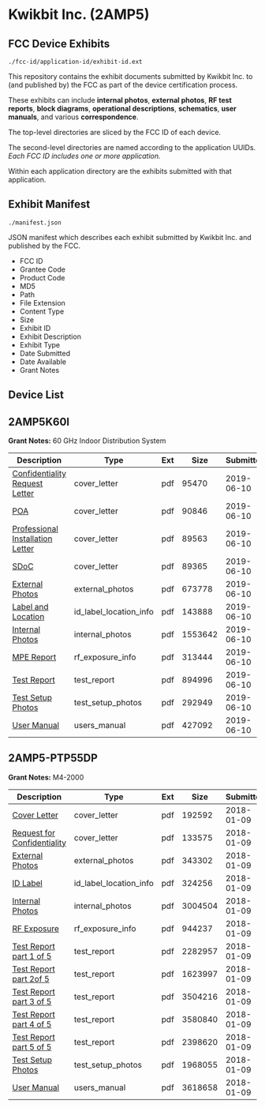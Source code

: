 # Kwikbit Inc. (2AMP5)
## FCC Device Exhibits

```
./fcc-id/application-id/exhibit-id.ext
```

This repository contains the exhibit documents submitted by Kwikbit Inc. to (and published by) the FCC as part of the device certification process.

These exhibits can include **internal photos**, **external photos**, **RF test reports**, **block diagrams**, **operational descriptions**, **schematics**, **user manuals**, and various **correspondence**.

The top-level directories are sliced by the FCC ID of each device.

The second-level directories are named according to the application UUIDs. *Each FCC ID includes one or more application.*

Within each application directory are the exhibits submitted with that application. 

## Exhibit Manifest

```
./manifest.json
```

JSON manifest which describes each exhibit submitted by Kwikbit Inc. and published by the FCC.

- FCC ID
- Grantee Code
- Product Code
- MD5
- Path
- File Extension
- Content Type
- Size
- Exhibit ID
- Exhibit Description
- Exhibit Type
- Date Submitted
- Date Available
- Grant Notes

## Device List
## 2AMP5K60I
**Grant Notes:** 60 GHz Indoor Distribution System

| Description | Type | Ext | Size | Submitted | Available |
| ----------- | ---- | --- | ---- | --------- | --------- |
| [Confidentiality Request Letter](2AMP5K60I/d2cbeba0477be2bcf9c63aff995e65e4/4312098.pdf) | cover_letter | pdf | 95470 | 2019-06-10 | 2019-06-11 |
| [POA](2AMP5K60I/d2cbeba0477be2bcf9c63aff995e65e4/4312103.pdf) | cover_letter | pdf | 90846 | 2019-06-10 | 2019-06-11 |
| [Professional Installation Letter](2AMP5K60I/d2cbeba0477be2bcf9c63aff995e65e4/4312104.pdf) | cover_letter | pdf | 89563 | 2019-06-10 | 2019-06-11 |
| [SDoC](2AMP5K60I/d2cbeba0477be2bcf9c63aff995e65e4/4312106.pdf) | cover_letter | pdf | 89365 | 2019-06-10 | 2019-06-11 |
| [External Photos](2AMP5K60I/d2cbeba0477be2bcf9c63aff995e65e4/4312099.pdf) | external_photos | pdf | 673778 | 2019-06-10 | 2019-06-11 |
| [Label and Location](2AMP5K60I/d2cbeba0477be2bcf9c63aff995e65e4/4312101.pdf) | id_label_location_info | pdf | 143888 | 2019-06-10 | 2019-06-11 |
| [Internal Photos](2AMP5K60I/d2cbeba0477be2bcf9c63aff995e65e4/4312100.pdf) | internal_photos | pdf | 1553642 | 2019-06-10 | 2019-06-11 |
| [MPE Report](2AMP5K60I/d2cbeba0477be2bcf9c63aff995e65e4/4312102.pdf) | rf_exposure_info | pdf | 313444 | 2019-06-10 | 2019-06-11 |
| [Test Report](2AMP5K60I/d2cbeba0477be2bcf9c63aff995e65e4/4312105.pdf) | test_report | pdf | 894996 | 2019-06-10 | 2019-06-11 |
| [Test Setup Photos](2AMP5K60I/d2cbeba0477be2bcf9c63aff995e65e4/4312107.pdf) | test_setup_photos | pdf | 292949 | 2019-06-10 | 2019-06-11 |
| [User Manual](2AMP5K60I/d2cbeba0477be2bcf9c63aff995e65e4/4312108.pdf) | users_manual | pdf | 427092 | 2019-06-10 | 2019-06-11 |
## 2AMP5-PTP55DP
**Grant Notes:** M4-2000

| Description | Type | Ext | Size | Submitted | Available |
| ----------- | ---- | --- | ---- | --------- | --------- |
| [Cover Letter](2AMP5-PTP55DP/c8af89d070e9f7cb810428d1d7466f66/3706136.pdf) | cover_letter | pdf | 192592 | 2018-01-09 | 2018-01-16 |
| [Request for Confidentiality](2AMP5-PTP55DP/c8af89d070e9f7cb810428d1d7466f66/3706138.pdf) | cover_letter | pdf | 133575 | 2018-01-09 | 2018-01-16 |
| [External Photos](2AMP5-PTP55DP/c8af89d070e9f7cb810428d1d7466f66/3706137.pdf) | external_photos | pdf | 343302 | 2018-01-09 | 2018-01-16 |
| [ID Label](2AMP5-PTP55DP/c8af89d070e9f7cb810428d1d7466f66/3706141.pdf) | id_label_location_info | pdf | 324256 | 2018-01-09 | 2018-01-16 |
| [Internal Photos](2AMP5-PTP55DP/c8af89d070e9f7cb810428d1d7466f66/3706140.pdf) | internal_photos | pdf | 3004504 | 2018-01-09 | 2018-01-16 |
| [RF Exposure](2AMP5-PTP55DP/c8af89d070e9f7cb810428d1d7466f66/3706145.pdf) | rf_exposure_info | pdf | 944237 | 2018-01-09 | 2018-01-16 |
| [Test Report part 1 of 5](2AMP5-PTP55DP/c8af89d070e9f7cb810428d1d7466f66/3706156.pdf) | test_report | pdf | 2282957 | 2018-01-09 | 2018-01-16 |
| [Test Report part 2of 5](2AMP5-PTP55DP/c8af89d070e9f7cb810428d1d7466f66/3706160.pdf) | test_report | pdf | 1623997 | 2018-01-09 | 2018-01-16 |
| [Test Report part 3 of 5](2AMP5-PTP55DP/c8af89d070e9f7cb810428d1d7466f66/3706161.pdf) | test_report | pdf | 3504216 | 2018-01-09 | 2018-01-16 |
| [Test Report part 4 of 5](2AMP5-PTP55DP/c8af89d070e9f7cb810428d1d7466f66/3706162.pdf) | test_report | pdf | 3580840 | 2018-01-09 | 2018-01-16 |
| [Test Report part 5 of 5](2AMP5-PTP55DP/c8af89d070e9f7cb810428d1d7466f66/3706163.pdf) | test_report | pdf | 2398620 | 2018-01-09 | 2018-01-16 |
| [Test Setup Photos](2AMP5-PTP55DP/c8af89d070e9f7cb810428d1d7466f66/3706157.pdf) | test_setup_photos | pdf | 1968055 | 2018-01-09 | 2018-01-16 |
| [User Manual](2AMP5-PTP55DP/c8af89d070e9f7cb810428d1d7466f66/3706158.pdf) | users_manual | pdf | 3618658 | 2018-01-09 | 2018-01-16 |
